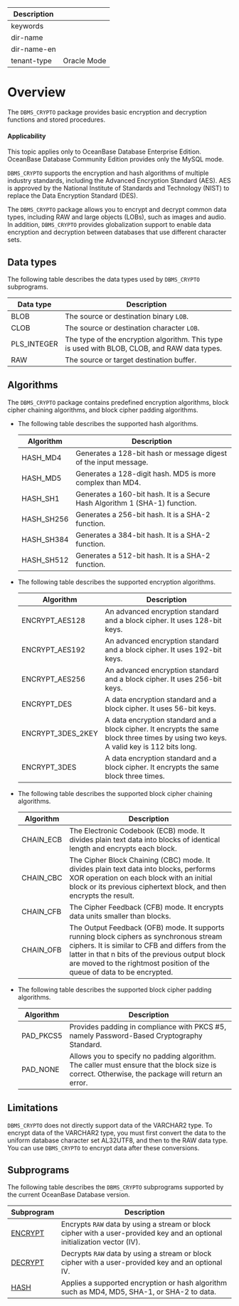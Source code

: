 | Description   |                 |
|---------------|-----------------|
| keywords      |                 |
| dir-name      |                 |
| dir-name-en   |                 |
| tenant-type   | Oracle Mode     |

# Overview

The `DBMS_CRYPTO` package provides basic encryption and decryption functions and stored procedures.

  <main id="notice" >
    <h4>Applicability</h4>
    <p>This topic applies only to OceanBase Database Enterprise Edition. OceanBase Database Community Edition provides only the MySQL mode. </p>
  </main>

`DBMS_CRYPTO` supports the encryption and hash algorithms of multiple industry standards, including the Advanced Encryption Standard (AES). AES is approved by the National Institute of Standards and Technology (NIST) to replace the Data Encryption Standard (DES).

The `DBMS_CRYPTO` package allows you to encrypt and decrypt common data types, including RAW and large objects (LOBs), such as images and audio. In addition, `DBMS_CRYPTO` provides globalization support to enable data encryption and decryption between databases that use different character sets.

## Data types

The following table describes the data types used by `DBMS_CRYPTO` subprograms.


| **Data type** | **Description** |
|-------------|---------------------------------------------|
| BLOB | The source or destination binary `LOB`.  |
| CLOB | The source or destination character `LOB`.  |
| PLS_INTEGER | The type of the encryption algorithm. This type is used with BLOB, CLOB, and RAW data types.  |
| RAW | The source or target destination buffer.  |



## Algorithms

The `DBMS_CRYPTO` package contains predefined encryption algorithms, block cipher chaining algorithms, and block cipher padding algorithms.

* The following table describes the supported hash algorithms.



   | **Algorithm** | **Description** |
   |------------|----------------------------|
   | HASH_MD4 | Generates a 128-bit hash or message digest of the input message.  |
   | HASH_MD5 | Generates a 128-digit hash. MD5 is more complex than MD4.  |
   | HASH_SH1 | Generates a 160-bit hash. It is a Secure Hash Algorithm 1 (SHA-1) function.  |
   | HASH_SH256 | Generates a 256-bit hash. It is a SHA-2 function.  |
   | HASH_SH384 | Generates a 384-bit hash. It is a SHA-2 function.  |
   | HASH_SH512 | Generates a 512-bit hash. It is a SHA-2 function.  |


* The following table describes the supported encryption algorithms.



   | **Algorithm** | **Description** |
   |-------------------|---------------------------------------------|
   | ENCRYPT_AES128 | An advanced encryption standard and a block cipher. It uses 128-bit keys.  |
   | ENCRYPT_AES192 | An advanced encryption standard and a block cipher. It uses 192-bit keys.  |
   | ENCRYPT_AES256 | An advanced encryption standard and a block cipher. It uses 256-bit keys.  |
   | ENCRYPT_DES | A data encryption standard and a block cipher. It uses 56-bit keys.  |
   | ENCRYPT_3DES_2KEY | A data encryption standard and a block cipher. It encrypts the same block three times by using two keys. A valid key is 112 bits long.  |
   | ENCRYPT_3DES | A data encryption standard and a block cipher. It encrypts the same block three times.  |



* The following table describes the supported block cipher chaining algorithms.



   | **Algorithm** | **Description** |
   |-----------|----------------------------------------------------------------------|
   | CHAIN_ECB | The Electronic Codebook (ECB) mode. It divides plain text data into blocks of identical length and encrypts each block.  |
   | CHAIN_CBC | The Cipher Block Chaining (CBC) mode. It divides plain text data into blocks, performs XOR operation on each block with an initial block or its previous ciphertext block, and then encrypts the result.  |
   | CHAIN_CFB | The Cipher Feedback (CFB) mode. It encrypts data units smaller than blocks.  |
   | CHAIN_OFB | The Output Feedback (OFB) mode. It supports running block ciphers as synchronous stream ciphers. It is similar to CFB and differs from the latter in that n bits of the previous output block are moved to the rightmost position of the queue of data to be encrypted.  |


* The following table describes the supported block cipher padding algorithms.

   | **Algorithm** | **Description** |
   |-----------|-------------------------------------|
   | PAD_PKCS5 | Provides padding in compliance with PKCS #5, namely Password-Based Cryptography Standard.  |
   | PAD_NONE | Allows you to specify no padding algorithm. The caller must ensure that the block size is correct. Otherwise, the package will return an error.  |


## Limitations

`DBMS_CRYPTO` does not directly support data of the VARCHAR2 type. To encrypt data of the VARCHAR2 type, you must first convert the data to the uniform database character set AL32UTF8, and then to the RAW data type. You can use `DBMS_CRYPTO` to encrypt data after these conversions.

## Subprograms

The following table describes the `DBMS_CRYPTO` subprograms supported by the current OceanBase Database version.


| **Subprogram** | **Description** |
|--------------------------------------------------------|-------------------------------------------------|
| [ENCRYPT](../3800.dbms-crypto-oracle/200.encrypt-oracle.md) | Encrypts `RAW` data by using a stream or block cipher with a user-provided key and an optional initialization vector (IV).  |
| [DECRYPT](../3800.dbms-crypto-oracle/300.decrypt-oracle.md) | Decrypts `RAW` data by using a stream or block cipher with a user-provided key and an optional IV.  |
| [HASH](../3800.dbms-crypto-oracle/400.hash-oracle.md) | Applies a supported encryption or hash algorithm such as MD4, MD5, SHA-1, or SHA-2 to data.  |



